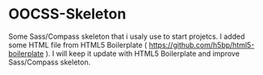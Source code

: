 OOCSS-Skeleton
==============

Some Sass/Compass skeleton that i usaly use to start projetcs.
I added some HTML file from HTML5 Boilerplate ( https://github.com/h5bp/html5-boilerplate ).
I will keep it update with HTML5 Boilerplate and improve Sass/Compass skeleton.
